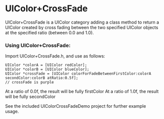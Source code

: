 UIColor+CrossFade
=================

UIColor+CrossFade is a UIColor category adding a class method to return a UIColor created by cross fading between the two specified UIColor objects at the specified ratio (between 0.0 and 1.0).

### Using UIColor+CrossFade:

Import UIColor+CrossFade.h, and use as follows:

    UIColor *colorA = [UIColor redColor];
    UIColor *colorB = [UIColor blueColor];
    UIColor *crossFade = [UIColor colorForFadeBetweenFirstColor:colorA secondColor:colorB atRatio:0.5f];
    // crossFade is purple

At a ratio of 0.0f, the result will be fully firstColor
At a ratio of 1.0f, the result will be fully secondColor

See the included UIColorCrossFadeDemo project for further example usage.